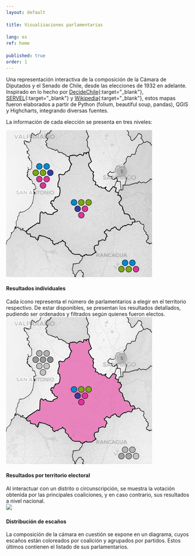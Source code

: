 ```yaml
---
layout: default

title: Visualizaciones parlamentarias

lang: es
ref: home

published: true
order: 1
---
```


Una representación interactiva de la composición de la Cámara de Diputados y el Senado de Chile, desde las elecciones de 1932 en adelante. Inspirado en lo hecho por [DecideChile](https://2021.decidechile.cl/#/ev/2021.nov/ct/2021.nov.D/){:target="_blank"}, [SERVEL](https://www.servel.cl/centro-de-datos/resultados-electorales-historicos-gw3/){:target="_blank"} y [Wikipedia](https://es.wikipedia.org/wiki/Elecciones_parlamentarias_de_Chile_de_2021){:target="_blank"}, estos mapas fueron elaborados a partir de Python (folium, beautiful soup, pandas), QGIS y Highcharts, integrando diversas fuentes.

La información de cada elección se presenta en tres niveles: 

<div class="row">
  <div class="column">
    <a href="https://sebastianriffo.github.io/congreso-chile/es/mapas/2022-2026_Diputados.html"><img src="./fig/home-1.png"></a>
    <div class="text"> <h4> Resultados individuales </h4> 
    Cada ícono representa el número de parlamentarios a elegir en el territorio respectivo. De estar disponibles, se presentan los resultados detallados, pudiendo ser ordenados y filtrados según quienes fueron electos. </div>
  </div>

  <div class="column">
    <a href="https://sebastianriffo.github.io/congreso-chile/es/mapas/2022-2026_Diputados.html"><img src="./fig/home-2.png"></a>
    <div class="text"> <h4> Resultados por territorio electoral </h4> 
    Al interactuar con un distrito o circunscripción, se muestra la votación obtenida por las principales coaliciones, y en caso contrario, sus resultados a nivel nacional. 
    </div>
  </div>

  <div class="column">
    <a href="https://sebastianriffo.github.io/congreso-chile/es/mapas/2022-2026_Diputados.html"><img src="../fig/home-3a.png"></a>
    <div class="text"> <h4> Distribución de escaños </h4> 
    La composición de la cámara en cuestión se expone en un diagrama, cuyos escaños están coloreados por coalición y agrupados por partidos. Estos últimos contienen el listado de sus parlamentarios. </div>
  </div>
</div>

